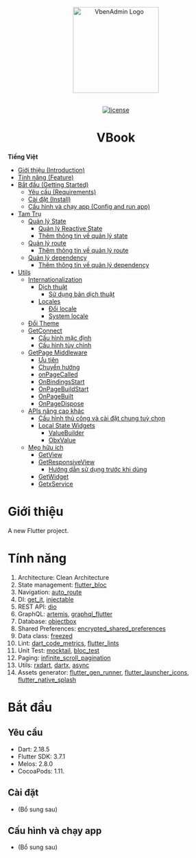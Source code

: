 <div align="center"> <a href="https://github.com/anncwb/vue-vben-admin"> <img alt="VbenAdmin Logo" width="200" height="200" src="https://anncwb.github.io/anncwb/images/logo.png"> </a> <br> <br>

[![license](https://img.shields.io/github/license/anncwb/vue-vben-admin.svg)](LICENSE)

<h1>VBook</h1>
</div>

**Tiếng Việt**


- [Giới thiệu (Introduction)](#giới-thiệu)
- [Tính năng (Feature)](#tính-năng)
- [Bắt đầu (Getting Started)](#bắt-đầu )
  - [Yêu cầu (Requirements)](#yêu-cầu)
  - [Cài đặt (Install)](#cài-đặt)
  - [Cấu hình và chạy app (Config and run app)](#cấu-hình-và-chạy-app)
- [Tam Trụ](#tam-trụ)
  - [Quản lý State](#quản-lý-state)
    - [Quản lý Reactive State](#quản-lý-reactive-state)
    - [Thêm thông tin về quản lý state](#thêm-thông-tin-về-quản-lý-state)
  - [Quản lý route](#quản-lý-route)
    - [Thêm thông tin về quản lý route](#thêm-thông-tin-về-quản-lý-route)
  - [Quản lý dependency](#quản-lý-dependency)
    - [Thêm thông tin về quản lý dependency](#thêm-thông-tin-về-quản-lý-dependency)
- [Utils](#utils)
  - [Internationalization](#internationalization)
    - [Dịch thuật](#dịch-thuật)
      - [Sử dụng bản dịch thuật](#sử-dụng-bản-dịch-thuật)
    - [Locales](#locales)
      - [Đổi locale](#đổi-locale)
      - [System locale](#system-locale)
  - [Đổi Theme](#đổi-theme)
  - [GetConnect](#getconnect)
    - [Cấu hình mặc định](#cấu-hình-mặc-định)
    - [Cấu hình tùy chỉnh](#cấu-hình-tùy-chỉnh)
  - [GetPage Middleware](#getpage-middleware)
    - [Ưu tiên](#ưu-tiên)
    - [Chuyển hướng](#chuyển-hướng)
    - [onPageCalled](#onpagecalled)
    - [OnBindingsStart](#onbindingsstart)
    - [OnPageBuildStart](#onpagebuildstart)
    - [OnPageBuilt](#onpagebuilt)
    - [OnPageDispose](#onpagedispose)
  - [APIs nâng cao khác](#apis-nâng-cao-khác)
    - [Cấu hình thủ công và cài đặt chung tuỳ chọn](#cấu-hình-thủ-công-và-cài-đặt-chung-tuỳ-chọn)
    - [Local State Widgets](#local-state-widgets)
      - [ValueBuilder](#valuebuilder)
      - [ObxValue](#obxvalue)
  - [Mẹo hữu ích](#mẹo-hữu-ích)
    - [GetView](#getview)
    - [GetResponsiveView](#getresponsiveview)
      - [Hướng dẫn sử dụng trước khi dùng](#hướng-dẫn-sử-dụng-trước-khi-dùng)
    - [GetWidget](#getwidget)
    - [GetxService](#getxservice)

# Giới thiệu

A new Flutter project.

# Tính năng

1. Architecture: Clean Architecture
2. State management: [flutter_bloc](https://pub.dev/packages/flutter_bloc)
3. Navigation: [auto_route](https://pub.dev/packages/auto_route)
4. DI: [get_it](https://pub.dev/packages/get_it), [injectable](https://pub.dev/packages/injectable)
5. REST API: [dio](https://pub.dev/packages/dio)
6. GraphQL: [artemis](https://pub.dev/packages/artemis), [graphql_flutter](https://pub.dev/packages/graphql_flutter)
7. Database: [objectbox](https://pub.dev/packages/objectbox)
8. Shared Preferences: [encrypted_shared_preferences](https://pub.dev/packages/encrypted_shared_preferences)
9. Data class: [freezed](https://pub.dev/packages/freezed)
10. Lint: [dart_code_metrics](https://pub.dev/packages/dart_code_metrics), [flutter_lints](https://pub.dev/packages/flutter_lints)
11. Unit Test: [mocktail](https://pub.dev/packages/mocktail), [bloc_test](https://pub.dev/packages/bloc_test)
12. Paging: [infinite_scroll_pagination](https://pub.dev/packages/infinite_scroll_pagination)
13. Utils: [rxdart](https://pub.dev/packages/rxdart), [dartx](https://pub.dev/packages/dartx), [async](https://pub.dev/packages/async)
14. Assets generator: [flutter_gen_runner](https://pub.dev/packages/flutter_gen_runner), [flutter_launcher_icons](https://pub.dev/packages/flutter_launcher_icons), [flutter_native_splash](https://pub.dev/packages/flutter_native_splash)


# Bắt đầu

## Yêu cầu

- Dart: 2.18.5
- Flutter SDK: 3.7.1
- Melos: 2.8.0
- CocoaPods: 1.11.

## Cài đặt

- (Bổ sung sau)

## Cấu hình và chạy app

- (Bổ sung sau)